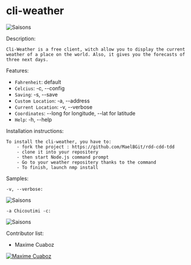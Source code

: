 # cli-weather

![Saisons](http://www.boobaan.fr/wp-content/uploads/2009/08/4-saisons-dans-une-photo-01-450x223.jpg)

Description:

    Cli-Weather is a free client, witch allow you to display the current weather of a place on the world. Also, it gives you the forecasts of three next days.

Features:

- `Fahrenheit`: default
- `Celcius`: -c, --config
- `Saving`: -s, --save
- `Custom Location`: -a, --address
- `Current Location`: -v, --verbose
- `Coordinates`: --long for longitude, --lat for latitude
- `Help`: -h, --help

Installation instructions:

    To install the cli-weather, you have to:
        - fork the project : https://github.com/MaelBGit/rdd-cdd-tdd
        - clone it into your repositery
        - then start Node.js command prompt
        - Go to your weather repositery thanks to the command
        - To finish, launch nmp install

Samples:

    -v, --verbose:
![Saisons](http://image.noelshack.com/fichiers/2016/08/1456234192-v.jpg)

    -a Chicoutimi -c:
![Saisons](http://image.noelshack.com/fichiers/2016/08/1456234343-c.jpg)

Contributor list:

- Maxime Cuaboz

[![Maxime Cuaboz](http://image.noelshack.com/fichiers/2016/08/1456234728-maelbgit.jpg)](https://github.com/MaelBGit)
